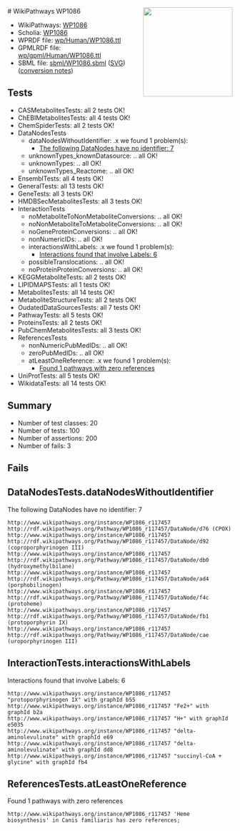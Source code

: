 <img style="float: right; width: 200px" src="../logo.png" />
# WikiPathways WP1086

* WikiPathways: [WP1086](https://identifiers.org/wikipathways:WP1086)
* Scholia: [WP1086](https://scholia.toolforge.org/wikipathways/WP1086)
* WPRDF file: [wp/Human/WP1086.ttl](../wp/Human/WP1086.ttl)
* GPMLRDF file: [wp/gpml/Human/WP1086.ttl](../wp/gpml/Human/WP1086.ttl)
* SBML file: [sbml/WP1086.sbml](../sbml/WP1086.sbml) ([SVG](../sbml/WP1086.svg)) ([conversion notes](../sbml/WP1086.txt))

## Tests
* CASMetabolitesTests: all 2 tests OK!
* ChEBIMetabolitesTests: all 4 tests OK!
* ChemSpiderTests: all 2 tests OK!
* DataNodesTests
    * dataNodesWithoutIdentifier: .x we found 1 problem(s):
        * [The following DataNodes have no identifier: 7](#d2d32fa6)
    * unknownTypes_knownDatasource: .. all OK!
    * unknownTypes: .. all OK!
    * unknownTypes_Reactome: .. all OK!
* EnsemblTests: all 4 tests OK!
* GeneralTests: all 13 tests OK!
* GeneTests: all 3 tests OK!
* HMDBSecMetabolitesTests: all 3 tests OK!
* InteractionTests
    * noMetaboliteToNonMetaboliteConversions: .. all OK!
    * noNonMetaboliteToMetaboliteConversions: .. all OK!
    * noGeneProteinConversions: .. all OK!
    * nonNumericIDs: .. all OK!
    * interactionsWithLabels: .x we found 1 problem(s):
        * [Interactions found that involve Labels: 6](#630d267d)
    * possibleTranslocations: .. all OK!
    * noProteinProteinConversions: .. all OK!
* KEGGMetaboliteTests: all 2 tests OK!
* LIPIDMAPSTests: all 1 tests OK!
* MetabolitesTests: all 14 tests OK!
* MetaboliteStructureTests: all 2 tests OK!
* OudatedDataSourcesTests: all 7 tests OK!
* PathwayTests: all 5 tests OK!
* ProteinsTests: all 2 tests OK!
* PubChemMetabolitesTests: all 3 tests OK!
* ReferencesTests
    * nonNumericPubMedIDs: .. all OK!
    * zeroPubMedIDs: .. all OK!
    * atLeastOneReference: .x we found 1 problem(s):
        * [Found 1 pathways with zero references](#35eb778e)
* UniProtTests: all 5 tests OK!
* WikidataTests: all 14 tests OK!


## Summary

* Number of test classes: 20
* Number of tests: 100
* Number of assertions: 200
* Number of fails: 3

## Fails

<a name="d2d32fa6" />

## DataNodesTests.dataNodesWithoutIdentifier

The following DataNodes have no identifier: 7
```
http://www.wikipathways.org/instance/WP1086_r117457 http://rdf.wikipathways.org/Pathway/WP1086_r117457/DataNode/d76 (CPOX)
http://www.wikipathways.org/instance/WP1086_r117457 http://rdf.wikipathways.org/Pathway/WP1086_r117457/DataNode/d92 (coproporphyrinogen III)
http://www.wikipathways.org/instance/WP1086_r117457 http://rdf.wikipathways.org/Pathway/WP1086_r117457/DataNode/db0 (hydroxymethylbilane)
http://www.wikipathways.org/instance/WP1086_r117457 http://rdf.wikipathways.org/Pathway/WP1086_r117457/DataNode/ad4 (porphobilinogen)
http://www.wikipathways.org/instance/WP1086_r117457 http://rdf.wikipathways.org/Pathway/WP1086_r117457/DataNode/f4c (protoheme)
http://www.wikipathways.org/instance/WP1086_r117457 http://rdf.wikipathways.org/Pathway/WP1086_r117457/DataNode/fb1 (protoporphyrin IX)
http://www.wikipathways.org/instance/WP1086_r117457 http://rdf.wikipathways.org/Pathway/WP1086_r117457/DataNode/cae (uroporphyrinogen III)
```

<a name="630d267d" />

## InteractionTests.interactionsWithLabels

Interactions found that involve Labels: 6
```
http://www.wikipathways.org/instance/WP1086_r117457 "protoporphyrinogen IX" with graphId b55
http://www.wikipathways.org/instance/WP1086_r117457 "Fe2+" with graphId b2a
http://www.wikipathways.org/instance/WP1086_r117457 "H+" with graphId e5035
http://www.wikipathways.org/instance/WP1086_r117457 "delta-aminolevulinate" with graphId e69
http://www.wikipathways.org/instance/WP1086_r117457 "delta-aminolevulinate" with graphId dd8
http://www.wikipathways.org/instance/WP1086_r117457 "succinyl-CoA + glycine" with graphId fb4
```

<a name="35eb778e" />

## ReferencesTests.atLeastOneReference

Found 1 pathways with zero references
```
http://www.wikipathways.org/instance/WP1086_r117457 'Heme biosynthesis' in Canis familiaris has zero references; 
```


